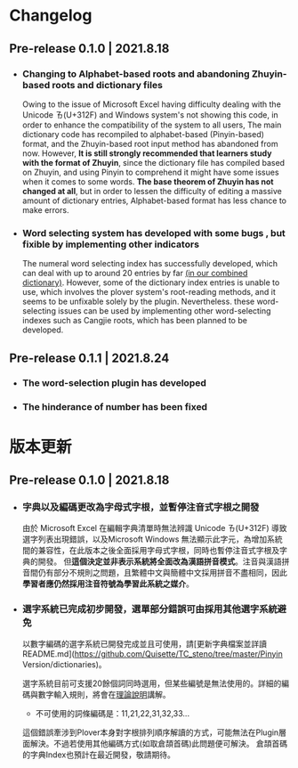 # Changelog

## Pre-release 0.1.0 | 2021.8.18

* ### Changing to Alphabet-based roots and abandoning Zhuyin-based roots and dictionary files

  Owing to the issue of Microsoft Excel having difficulty dealing with the Unicode ㄯ(U+312F) and Windows system's not showing this code, in order to enhance the compatibility of the system to all users, The main dictionary code has recompiled to alphabet-based (Pinyin-based) format, and the Zhuyin-based root input method has abandoned from now. 
  However, **It is still strongly recommended that learners study with the format of Zhuyin**, since the dictionary file has compiled based on Zhuyin, and using Pinyin to comprehend it might have some issues when it comes to some words.
  **The base theorem of Zhuyin has not changed at all**, but in order to lessen the difficulty of editing a massive amount of dictionary entries, Alphabet-based format has less chance to make errors. 

* ### Word selecting  system has developed with some bugs , but fixible by implementing other indicators

  The numeral word selecting index has successfully developed, which can deal with up to around 20 entries by far [(in our combined dictionary)](https://github.com/Quisette/TC_steno/tree/master/Pinyin%20Version/dictionaries). 
  However, some of the dictionary index entries is unable to use, which involves the plover system's root-reading methods, and it seems to be unfixable solely by the plugin.
  Nevertheless. these word-selecting issues can be used by implementing other word-selecting indexes such as Cangjie roots, which has been planned to be developed. 

## Pre-release 0.1.1 | 2021.8.24

* ### The word-selection plugin has developed

* ### The hinderance of number has been fixed


# 版本更新

## Pre-release 0.1.0 | 2021.8.18

* ### 字典以及編碼更改為字母式字根，並暫停注音式字根之開發

  由於 Microsoft Excel 在編輯字典清單時無法辨識 Unicode ㄯ(U+312F) 導致選字列表出現錯誤，以及Microsoft Windows 無法顯示此字元，為增加系統間的兼容性，在此版本之後全面採用字母式字根，同時也暫停注音式字根及字典的開發。
  但**這個決定並非表示系統將全面改為漢語拼音模式**。注音與漢語拼音間仍有部分不規則之問題，且繁體中文與簡體中文採用拼音不盡相同，因此**學習者應仍然採用注音符號為學習此系統之媒介**。

* ### 選字系統已完成初步開發，選單部分錯誤可由採用其他選字系統避免

  以數字編碼的選字系統已開發完成並且可使用，請[更新字典檔案並詳讀README.md](https://github.com/Quisette/TC_steno/tree/master/Pinyin Version/dictionaries)。

  選字系統目前可支援20餘個詞同時選用，但某些編號是無法使用的。詳細的編碼與數字輸入規則，將會在[理論說明](https://github.com/Quisette/TC_steno/blob/master/Theory%20Introduction.md)講解。

  * 不可使用的詞條編碼是：11,21,22,31,32,33...

  這個錯誤牽涉到Plover本身對字根排列順序解讀的方式，可能無法在Plugin層面解決。不過若使用其他編碼方式(如取倉頡首碼)此問題便可解決。
  倉頡首碼的字典Index也預計在最近開發，敬請期待。

  